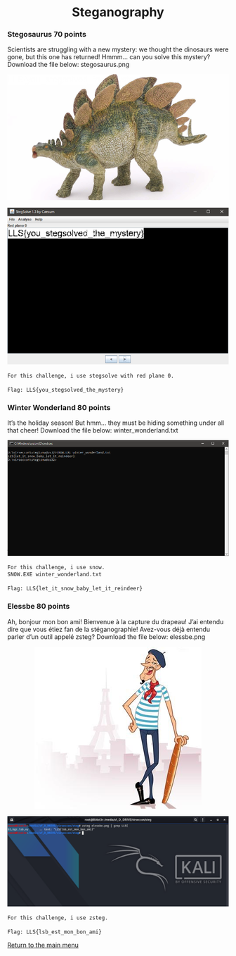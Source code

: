 
<h1 align="center">Steganography</h1>



<h3>Stegosaurus 70 points</h3>

Scientists are struggling with a new mystery: we thought the dinosaurs were gone, but this one has returned! Hmmm... can you solve this mystery?
Download the file below: stegosaurus.png

<p align="center"><img src="../Files/stegosaurus.png"></img></p>

<p align="center"><img src="../Files/steg_flag.png"></img></p>

``` shell
For this challenge, i use stegsolve with red plane 0.

Flag: LLS{you_stegsolved_the_mystery}
```


<h3>Winter Wonderland 80 points</h3>

It’s the holiday season! But hmm… they must be hiding something under all that cheer!
Download the file below: winter_wonderland.txt

<p align="center"><img src="../Files/snow_flag.png"></img></p>

``` shell
For this challenge, i use snow.
SNOW.EXE winter_wonderland.txt

Flag: LLS{let_it_snow_baby_let_it_reindeer}
```


<h3>Elessbe 80 points</h3>

Ah, bonjour mon bon ami! Bienvenue à la capture du drapeau! J’ai entendu dire que vous étiez fan de la stéganographie! Avez-vous déjà entendu parler d’un outil appelé zsteg?
Download the file below: elessbe.png

<p align="center"><img src="../Files/elessbe.png"></img></p>

<p align="center"><img src="../Files/el_flag.png"></img></p>

``` shell
For this challenge, i use zsteg.

Flag: LLS{lsb_est_mon_bon_ami} 
```

<p align="left"><a href="https://github.com/Ne0Lux-C1Ph3r/WRITE-UP/blob/master/VirSecCon CTF/index.md">Return to the main menu</a></p>
